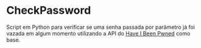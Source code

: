 # CheckPassword

Script em Python para verificar se uma senha passada por parâmetro já foi vazada em algum momento utilizando a API do [Have I Been Pwned](https://haveibeenpwned.com/API/v3) como base.
